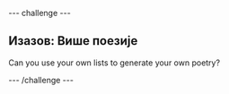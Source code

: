 \--- challenge \---

## Изазов: Више поезије

Can you use your own lists to generate your own poetry?

\--- /challenge \---